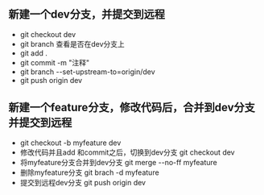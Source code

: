 
## 新建一个dev分支，并提交到远程
- git checkout dev
- git branch 查看是否在dev分支上
- git add .
- git commit -m "注释"
- git branch --set-upstream-to=origin/dev
- git push origin dev

## 新建一个feature分支，修改代码后，合并到dev分支并提交到远程
- git checkout -b myfeature dev
- 修改代码并且add 和commit之后，切换到dev分支 git checkout dev
- 将myfeature分支合并到dev分支 git merge --no-ff myfeature
- 删除myfeature分支  git brach -d myfeature
- 提交到远程dev分支 git push origin dev
